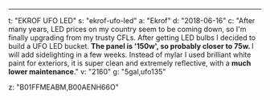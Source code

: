 ---
t: "EKROF UFO LED"
s: "ekrof-ufo-led"
a: "Ekrof"
d: "2018-06-16"
c: "After many years, LED prices on my country seem to be coming down, so I'm finally upgrading from my trusty CFLs. After getting LED bulbs I decided to build a UFO LED bucket.
<strong>The panel is '150w', so probably closer to 75w. </strong>I will add sidelighting in a few weeks. Instead of mylar I used brilliant white paint for exteriors, it is super clean and extremely reflective, with a <strong>much lower maintenance</strong>."
v: "2160"
g: "5gal,ufo135"

z: "B01FFMEABM,B00AENH66O"
